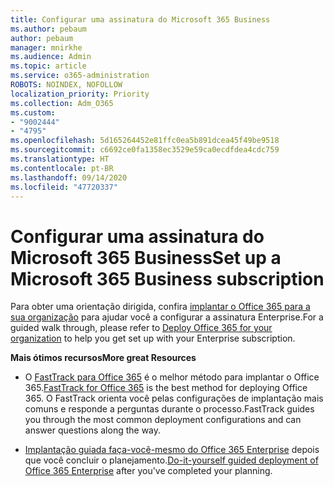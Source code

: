 ```yaml
---
title: Configurar uma assinatura do Microsoft 365 Business
ms.author: pebaum
author: pebaum
manager: mnirkhe
ms.audience: Admin
ms.topic: article
ms.service: o365-administration
ROBOTS: NOINDEX, NOFOLLOW
localization_priority: Priority
ms.collection: Adm_O365
ms.custom:
- "9002444"
- "4795"
ms.openlocfilehash: 5d165264452e81ffc0ea5b891dcea45f49be9518
ms.sourcegitcommit: c6692ce0fa1358ec3529e59ca0ecdfdea4cdc759
ms.translationtype: HT
ms.contentlocale: pt-BR
ms.lasthandoff: 09/14/2020
ms.locfileid: "47720337"
---
```

# <a name="set-up-a-microsoft-365-business-subscription"></a><span data-ttu-id="c1ce4-102">Configurar uma assinatura do Microsoft 365 Business</span><span class="sxs-lookup"><span data-stu-id="c1ce4-102">Set up a Microsoft 365 Business subscription</span></span>

<span data-ttu-id="c1ce4-103">Para obter uma orientação dirigida, confira [implantar o Office 365 para a sua organização](https://docs.microsoft.com/office365/enterprise/setup-overview-for-enterprises) para ajudar você a configurar a assinatura Enterprise.</span><span class="sxs-lookup"><span data-stu-id="c1ce4-103">For a guided walk through, please refer to [Deploy Office 365 for your organization](https://docs.microsoft.com/office365/enterprise/setup-overview-for-enterprises) to help you get set up with your Enterprise subscription.</span></span>

<span data-ttu-id="c1ce4-104">**Mais ótimos recursos**</span><span class="sxs-lookup"><span data-stu-id="c1ce4-104">**More great Resources**</span></span>

- <span data-ttu-id="c1ce4-105">O [FastTrack para Office 365](https://docs.microsoft.com/fasttrack/O365-fasttrack-benefit-for-office-365) é o melhor método para implantar o Office 365.</span><span class="sxs-lookup"><span data-stu-id="c1ce4-105">[FastTrack for Office 365](https://docs.microsoft.com/fasttrack/O365-fasttrack-benefit-for-office-365) is the best method for deploying Office 365.</span></span> <span data-ttu-id="c1ce4-106">O FastTrack orienta você pelas configurações de implantação mais comuns e responde a perguntas durante o processo.</span><span class="sxs-lookup"><span data-stu-id="c1ce4-106">FastTrack guides you through the most common deployment configurations and can answer questions along the way.</span></span> 

- <span data-ttu-id="c1ce4-107">[Implantação guiada faça-você-mesmo do Office 365 Enterprise](https://docs.microsoft.com/office365/enterprise/setup-overview-for-enterprises#do-it-yourself-guided-deployment-of-office-365-enterprise) depois que você concluir o planejamento.</span><span class="sxs-lookup"><span data-stu-id="c1ce4-107">[Do-it-yourself guided deployment of Office 365 Enterprise](https://docs.microsoft.com/office365/enterprise/setup-overview-for-enterprises#do-it-yourself-guided-deployment-of-office-365-enterprise) after you've completed your planning.</span></span> 
